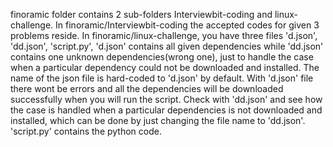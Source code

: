 finoramic folder contains 2 sub-folders Interviewbit-coding and linux-challenge.
In finoramic/Interviewbit-coding the accepted codes for given 3 problems reside.
In finoramic/linux-challenge, you have three files 'd.json', 'dd.json', 'script.py', 
'd.json' contains all given dependencies while 'dd.json' contains one unknown dependencies(wrong one), just to handle the case when a particular dependency could not be downloaded and installed. The name of the json file is hard-coded to 'd.json' by default. With 'd.json' file there wont be errors and all the dependencies will be downloaded successfully when you will run the script. Check with 'dd.json' and see how the case is handled when a particular dependencies is not downloaded and installed, which can be done by just changing the file name to 'dd.json'. 'script.py' contains the python code.
